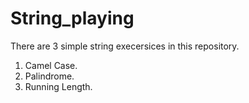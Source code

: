 # String_playing

There are 3 simple string execersices in this repository.
1. Camel Case.
2. Palindrome.
3. Running Length.
